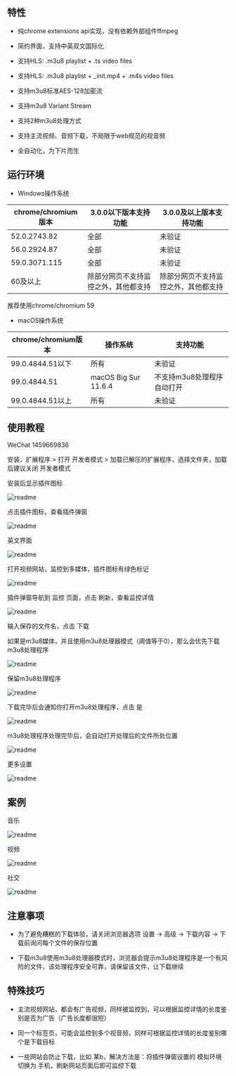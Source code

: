 
## 特性

* 纯chrome extensions api实现，没有依赖外部组件ffmpeg

* 简约界面，支持中英双文国际化

* 支持HLS: .m3u8 playlist + .ts video files

* 支持HLS: .m3u8 playlist + _init.mp4 + .m4s video files

* 支持m3u8标准AES-128加密流

* 支持m3u8 Variant Stream

* 支持2种m3u8处理方式

* 支持主流视频、音频下载，不局限于web规范的视音频

* 全自动化，为下片而生

## 运行环境

* Windows操作系统

| chrome/chromium版本 | 3.0.0以下版本支持功能 | 3.0.0及以上版本支持功能 |
|-------|------|------|
| 52.0.2743.82 | 全部 | 未验证 |
| 56.0.2924.87 | 全部 | 未验证 |
| 59.0.3071.115 | 全部 | 未验证 |
| 60及以上 | 除部分网页不支持监控之外，其他都支持 | 除部分网页不支持监控之外，其他都支持 |

推荐使用chrome/chromium 59

* macOS操作系统

| chrome/chromium版本 | 操作系统 | 支持功能 |
|-------|------|------|
| 99.0.4844.51以下 | 所有 | 未验证 |
| 99.0.4844.51 | macOS Big Sur 11.6.4 | 不支持m3u8处理程序自动打开 |
| 99.0.4844.51以上 | 所有 | 未验证 |

## 使用教程

WeChat 1459669836

安装，扩展程序 > 打开 开发者模式 > 加载已解压的扩展程序，选择文件夹，加载后建议关闭 开发者模式

安装后显示插件图标

![readme](https://raw.githubusercontent.com/yangwk/m3u8-downloader/master/readme/01.png)

点击插件图标，查看插件弹窗

![readme](https://raw.githubusercontent.com/yangwk/m3u8-downloader/master/readme/02.PNG)

英文界面

![readme](https://raw.githubusercontent.com/yangwk/m3u8-downloader/master/readme/02-1.PNG)

打开视频网站，监控到多媒体，插件图标有绿色标记

![readme](https://raw.githubusercontent.com/yangwk/m3u8-downloader/master/readme/03.PNG)

插件弹窗导航到 监控 页面，点击 刷新，查看监控详情

![readme](https://raw.githubusercontent.com/yangwk/m3u8-downloader/master/readme/04.PNG)

输入保存的文件名，点击 下载

如果是m3u8媒体，并且使用m3u8处理器模式（阈值等于0），那么会优先下载m3u8处理程序

![readme](https://raw.githubusercontent.com/yangwk/m3u8-downloader/master/readme/05.PNG)

保留m3u8处理程序

![readme](https://raw.githubusercontent.com/yangwk/m3u8-downloader/master/readme/06.PNG)

下载完毕后会通知你打开m3u8处理程序，点击 是

![readme](https://raw.githubusercontent.com/yangwk/m3u8-downloader/master/readme/07.PNG)

m3u8处理程序处理完毕后，会自动打开处理后的文件所处位置

![readme](https://raw.githubusercontent.com/yangwk/m3u8-downloader/master/readme/08.PNG)

更多设置

![readme](https://raw.githubusercontent.com/yangwk/m3u8-downloader/master/readme/09.PNG)

## 案例

音乐

![readme](https://raw.githubusercontent.com/yangwk/m3u8-downloader/master/readme/10.png)

视频

![readme](https://raw.githubusercontent.com/yangwk/m3u8-downloader/master/readme/11.png)

社交

![readme](https://raw.githubusercontent.com/yangwk/m3u8-downloader/master/readme/12.png)

## 注意事项

* 为了避免糟糕的下载体验，请关闭浏览器选项 设置 -> 高级 -> 下载内容 -> 下载前询问每个文件的保存位置

* 下载m3u8使用m3u8处理器模式时，浏览器会提示m3u8处理程序是一个有风险的文件，该处理程序安全可靠，请保留该文件，让下载继续

## 特殊技巧

* 主流视频网站，都会有广告视频，同样被监控到，可以根据监控详情的长度鉴别是否为广告（广告长度都很短）

* 同一个标签页，可能会监控到多个视音频，同样可根据监控详情的长度鉴别哪个是下载目标

* 一些网站会防止下载，比如 某b，解决方法是：将插件弹窗设置的 模拟环境 切换为 手机，刷新网站页面后即可监控下载
